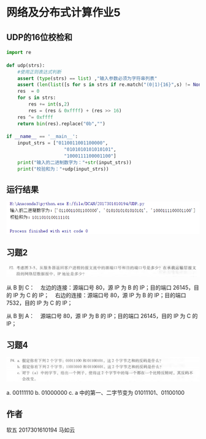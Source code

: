 # 网络及分布式计算作业5

## UDP的16位校检和

~~~ python
import re

def udp(strs):
    #使用正则表达式判断
    assert (type(strs) == list) ,"输入参数必须为字符串列表"
    assert (len(list([s for s in strs if re.match("(0|1){16}",s) != None])) == len(strs)),"输入二进制串有误"
    res  = 0
    for s in strs:
        res += int(s,2)
        res = (res & 0xffff) + (res >> 16)
    res ^= 0xffff
    return bin(res).replace("0b","")

if __name__ == '__main__':
    input_strs = ["0110011001100000",
                     "0101010101010101",
                     "1000111100001100"]
    print("输入的二进制数字为："+str(input_strs))
    print("校验和为："+udp(input_strs))
~~~

## 运行结果

![avatar](./Resource/UDP.png)

## 习题2

![avatar](./Resource/P2.png)

从 B 到 C：
   左边的连接：源端口号 80，源 IP 为 B 的 IP；目的端口 26145，目的 IP 为 C 的 IP；
   右边的连接：源端口号 80，源 IP 为 B 的 IP；目的端口 7532，目的 IP 为 C 的 IP；

从 B 到 A：
   源端口号 80，源 IP 为 B 的 IP；目的端口 26145，目的 IP 为 C 的 IP；


## 习题4

![avatar](./Resource/P4.png)

a. 00111110
b. 01000000
c. a 中的第一、二字节变为 01011101、01100100

## 作者

软五 2017301610194 马如云
